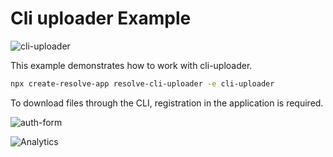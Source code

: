 # Cli uploader Example

![cli-uploader](https://user-images.githubusercontent.com/36447502/71248375-c1c99180-232b-11ea-8e95-78485026bec8.png)


This example demonstrates how to work with cli-uploader.

```sh
npx create-resolve-app resolve-cli-uploader -e cli-uploader
```

To download files through the CLI, registration in the application is required.

![auth-form](https://user-images.githubusercontent.com/36447502/71248498-09501d80-232c-11ea-96b7-7ff9a298070f.png)

![Analytics](https://ga-beacon.appspot.com/UA-118635726-1/examples-cli-uploader-readme?pixel)
